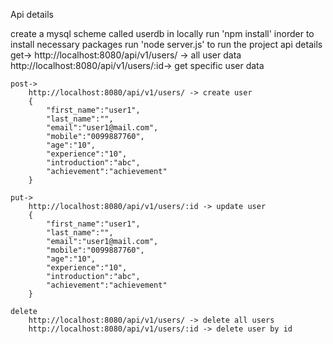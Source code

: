 Api details

create a mysql scheme called userdb in locally
run 'npm install' inorder to install necessary packages
run 'node server.js' to run the project
api details
    get-> 
        http://localhost:8080/api/v1/users/ -> all user data
        http://localhost:8080/api/v1/users/:id-> get specific user data

    post->
        http://localhost:8080/api/v1/users/ -> create user
        {
            "first_name":"user1",
            "last_name":"",
            "email":"user1@mail.com",
            "mobile":"0099887760",
            "age":"10",
            "experience":"10",
            "introduction":"abc",
            "achievement":"achievement"
        }

    put->
        http://localhost:8080/api/v1/users/:id -> update user
        {
            "first_name":"user1",
            "last_name":"",
            "email":"user1@mail.com",
            "mobile":"0099887760",
            "age":"10",
            "experience":"10",
            "introduction":"abc",
            "achievement":"achievement"
        }

    delete
        http://localhost:8080/api/v1/users/ -> delete all users
        http://localhost:8080/api/v1/users/:id -> delete user by id
